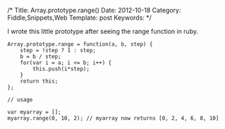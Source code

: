 /*
Title: Array.prototype.range()
Date: 2012-10-18
Category: Fiddle,Snippets,Web
Template: post
Keywords:
*/

I wrote this little prototype after seeing the range function in ruby.

~~~~
Array.prototype.range = function(a, b, step) {
    step = !step ? 1 : step;
    b = b / step;
    for(var i = a; i <= b; i++) {
        this.push(i*step);
    }
    return this;
};

// usage

var myarray = [];
myarray.range(0, 10, 2); // myarray now returns [0, 2, 4, 6, 8, 10]
~~~~
